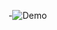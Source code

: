 -![Demo](https://cloud.githubusercontent.com/assets/7165897/9416939/73c08a56-4816-11e5-9441-9b3a5656cce8.gif)

